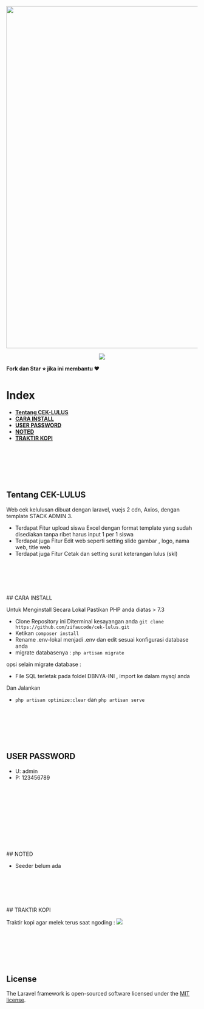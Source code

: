 <p align="center"><a href="https://github.com/zifaucode/cek-lulus" target="_blank"><img src="https://user-images.githubusercontent.com/33486013/164989084-586c08af-43ea-4f59-93dd-54f25f22c830.png" width="900"></a></p>

<p align="center">
<a href="https://trakteer.id/zifau"><img src="https://img.shields.io/static/v1?label=Trakteer&message=zifaucode&color=C02433"></a>
</p>

<b>Fork dan Star ⭐ jika ini membantu ♥️</b>


# Index
- **[Tentang CEK-LULUS](#tentang-cek-lulus)**
- **[CARA INSTALL](#cara-install)**
- **[USER PASSWORD](#user-password)**
- **[NOTED](#noted)**
- **[TRAKTIR KOPI](#traktir-kopi)**

<br>
<br>
<br>
<br>
<br>



## Tentang CEK-LULUS

Web cek kelulusan dibuat dengan laravel, vuejs 2 cdn, Axios, dengan template STACK ADMIN 3.

-   Terdapat Fitur upload siswa Excel dengan format template yang sudah disediakan tanpa ribet harus input 1 per 1 siswa
-   Terdapat juga Fitur Edit web seperti setting slide gambar , logo, nama web, title web
-   Terdapat juga Fitur Cetak dan setting surat keterangan lulus (skl)

<br>
<br>
<br>
<br>
<br>
## CARA INSTALL

Untuk Menginstall Secara Lokal Pastikan PHP anda diatas > 7.3

-   Clone Repository ini Diterminal kesayangan anda `git clone https://github.com/zifaucode/cek-lulus.git`
-   Ketikan `composer install`
-   Rename .env-lokal menjadi .env dan edit sesuai konfigurasi database anda
-   migrate databasenya : `php artisan migrate`

opsi selain migrate database :

-   File SQL terletak pada foldel DBNYA-INI , import ke dalam mysql anda

Dan Jalankan

-   `php artisan optimize:clear` dan `php artisan serve`

<br>
<br>
<br>
<br>
<br>

## USER PASSWORD

-    U: admin
-    P: 123456789

<br>
<br>
<br>
<br>
<br>
<br>
<br>
<br>
<br>
<br>
## NOTED

-   Seeder belum ada

<br>
<br>
<br>
<br>
<br>
## TRAKTIR KOPI

Traktir kopi agar melek terus saat ngoding : <a href="https://trakteer.id/zifau"><img src="https://img.shields.io/static/v1?label=Trakteer&message=zifaucode&color=C02433"></a>

<br>
<br>
<br>
<br>
<br>

## License

The Laravel framework is open-sourced software licensed under the [MIT license](https://opensource.org/licenses/MIT).
